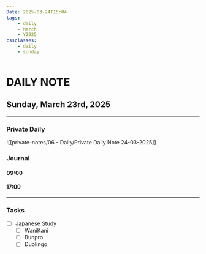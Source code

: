 ```yaml
---
Date: 2025-03-24T15:04
tags:
    - daily
    - March
    - Y2025
cssclasses:
    - daily
    - sunday
---
```

# DAILY NOTE
## Sunday, March 23rd, 2025
***
### Private Daily

![[private-notes/06 - Daily/Private Daily Note 24-03-2025]]

### Journal

#### 09:00

#### 17:00

***
### Tasks
- [ ] Japanese Study
    - [ ] WaniKani
    - [ ] Bunpro
    - [ ] Duolingo
